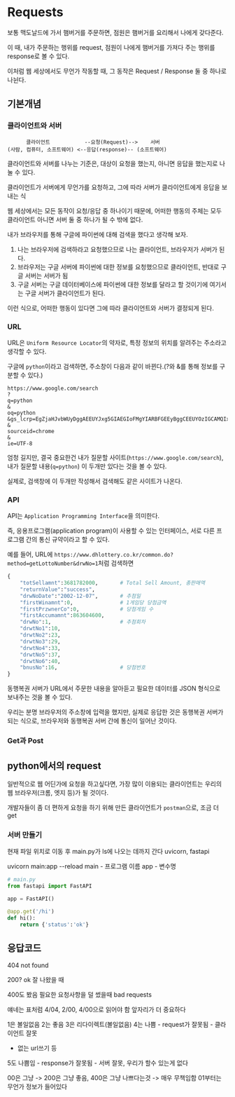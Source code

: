 # Requests

보통 맥도날드에 가서 햄버거를 주문하면, 점원은 햄버거를 요리해서 나에게 갖다준다.

이 때, 내가 주문하는 행위를 request, 점원이 나에게 햄버거를 가져다 주는 행위를 response로 볼 수 있다.

이처럼 웹 세상에서도 무언가 작동할 때, 그 동작은 Request / Response 둘 중 하나로 나뉜다.

## 기본개념

### 클라이언트와 서버

```
      클라이언트           --요청(Request)-->    서버  
(사람, 컴퓨터, 소프트웨어) <--응답(response)-- (소프트웨어)
```

클라이언트와 서버를 나누는 기준은, 대상이 요청을 했는지, 아니면 응답을 했는지로 나눌 수 있다.

클라이언트가 서버에게 무언가를 요청하고, 그에 따라 서버가 클라이언트에게 응답을 보내는 식

웹 세상에서는 모든 동작이 요청/응답 중 하나이기 때문에, 어떠한 행동의 주체는 모두 클라이언트 아니면 서버 둘 중 하나가 될 수 밖에 없다.

내가 브라우저를 통해 구글에 파이썬에 대해 검색을 했다고 생각해 보자.
1. 나는 브라우저에 검색하라고 요청했으므로 나는 클라이언트, 브라우저가 서버가 된다.
1. 브라우저는 구글 서버에 파이썬에 대한 정보를 요청했으므로 클라이언트, 반대로 구글 서버는 서버가 됨
1. 구글 서버는 구글 데이터베이스에 파이썬에 대한 정보를 달라고 할 것이기에 여기서는 구글 서버가 클라이언트가 된다.

이런 식으로, 어떠한 행동이 있다면 그에 따라 클라이언트와 서버가 결정되게 된다.

### URL

URL은 `Uniform Resource Locator`의 약자로, 특정 정보의 위치를 알려주는 주소라고 생각할 수 있다.

구글에 `python`이라고 검색하면, 주소창이 다음과 같이 바뀐다.(?와 &를 통해 정보를 구분할 수 있다.)
```
https://www.google.com/search
?
q=python 
&
oq=python
&gs_lcrp=EgZjaHJvbWUyDggAEEUYJxg5GIAEGIoFMgYIARBFGEEyBggCEEUYOzIGCAMQIxgnMg8IBBAAGBQYhwIYsQMYgAQyDAgFEAAYQxiABBiKBTIMCAYQABhDGIAEGIoFMgYIBxBFGDzSAQgzMzU2ajBqOagCALACAA
&
sourceid=chrome
&
ie=UTF-8
```

엄청 길지만, 결국 중요한건 내가 질문할 사이트(`https://www.google.com/search`), 내가 질문할 내용(`q=python`) 이 두개만 있다는 것을 볼 수 있다.

실제로, 검색창에 이 두개만 작성해서 검색해도 같은 사이트가 나온다.

### API

API는 `Application Programming Interface`을 의미한다.

즉, 응용프로그램(application program)이 사용할 수 있는 인터페이스, 서로 다른 프로그램 간의 통신 규약이라고 할 수 있다.

예를 들어, URL에 `https://www.dhlottery.co.kr/common.do?method=getLottoNumber&drwNo=1`처럼 검색하면

```py
{
    "totSellamnt":3681782000,       # Total Sell Amount, 총판매액
    "returnValue":"success",
    "drwNoDate":"2002-12-07",       # 추첨일
    "firstWinamnt":0,               # 1게임당 당첨금액
    "firstPrzwnerCo":0,             # 당첨게임 수
    "firstAccumamnt":863604600,
    "drwNo":1,                      # 추첨회차
    "drwtNo1":10,
    "drwtNo2":23,
    "drwtNo3":29,
    "drwtNo4":33,
    "drwtNo5":37,
    "drwtNo6":40,
    "bnusNo":16,                    # 당첨번호
}
```
동행복권 서버가 URL에서 주문한 내용을 알아듣고 필요한 데이터를 JSON 형식으로 보내주는 것을 볼 수 있다. 

우리는 분명 브라우저의 주소창에 입력을 했지만, 실제로 응답한 것은 동행복권 서버가 되는 식으로, 브라우저와 동행복권 서버 간에 통신이 일어난 것이다.

### Get과 Post



## python에서의 request

일반적으로 웹 어딘가에 요청을 하고싶다면, 가장 많이 이용되는 클라이언트는 우리의 웹 브라우저(크롬, 엣지 등)가 될 것이다.

개발자들이 좀 더 편하게 요청을 하기 위해 만든 클라이언트가 `postman`으로, 조금 더 get


### 서버 만들기

현재 파일 위치로 이동 후 main.py가 ls에 나오는 데까지 간다
uvicorn, fastapi

uvicorn main:app --reload
main - 프로그램 이름
app - 변수명
```py
# main.py
from fastapi import FastAPI

app = FastAPI()

@app.get('/hi')
def hi():
    return {'status':'ok'}
```


## 응답코드

404 not found

200?
ok
잘 나왔을 때

400도 봤음
필요한 요청사항을 덜 썼을때
bad requests

얘네는 표처럼 4/04, 2/00, 4/00으로 읽어야 함
앞자리가 더 중요하다

1은 볼일없음
2는 좋음
3은 리다이렉트(볼일없음)
4는 나쁨 - request가 잘못됨 - 클라이언트 잘못
- 없는 url쓰기 등


5도 나쁨임 - response가 잘못됨 - 서버 잘못, 우리가 할수 있는게 없다

00은 그냥 -> 200은 그냥 좋음, 400은 그냥 나쁘다는것 -> 매우 무책임함
01부터는 무언가 정보가 들어있다

